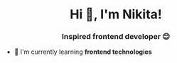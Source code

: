 <h1 align="center">Hi 👋, I'm Nikita!</h1>
<h3 align="center">Inspired frontend developer 😊</h3>

- 💠 I'm currently learning **frontend technologies**
